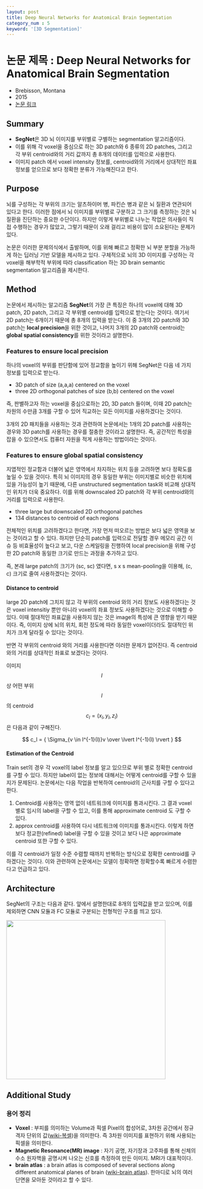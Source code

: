 ```yaml
---
layout: post
title: Deep Neural Networks for Anatomical Brain Segmentation
category_num : 5
keyword: '[3D Segmentation]'
---
```


# 논문 제목 : Deep Neural Networks for Anatomical Brain Segmentation

- Brebisson, Montana
- 2015
- [논문 링크](<https://arxiv.org/abs/1502.02445>)

## Summary

- **SegNet**은 3D 뇌 이미지를 부위별로 구별하는 segmentation 알고리즘이다.
- 이를 위해 각 voxel을 중심으로 하는 3D patch와 6 종류의 2D patches, 그리고 각 부위 centroid와의 거리 값까지 총 8개의 데이터를 입력으로 사용한다.
- 이미지 patch 에서 voxel intensity 정보를, centroid와의 거리에서 상대적인 좌표 정보를 얻으므로 보다 정확한 분류가 가능해진다고 한다.

## Purpose

뇌를 구성하는 각 부위의 크기는 알츠하이머 병, 파킨슨 병과 같은 뇌 질환과 연관되어 있다고 한다. 이러한 점에서 뇌 이미지를 부위별로 구분하고 그 크기를 측정하는 것은 뇌 질환을 진단하는 중요한 수단이다. 하지만 이렇게 부위별로 나누는 작업은 의사들이 직접 수행하는 경우가 많았고, 그렇기 때문이 오래 걸리고 비용이 많이 소요된다는 문제가 있다.

논문은 이러한 문제의식에서 출발하며, 이를 위해 빠르고 정확한 뇌 부분 분할을 가능하게 하는 딥러닝 기반 모델을 제시하고 있다. 구체적으로 뇌의 3D 이미지를 구성하는 각 voxel을 해부학적 부위에 따라 classification 하는 3D brain semantic segmentation 알고리즘을 제시한다.

## Method

논문에서 제시하는 알고리즘 **SegNet**의 가장 큰 특징은 하나의 voxel에 대해 3D patch, 2D patch, 그리고 각 부위별 centroid를 입력으로 받는다는 것이다. 여기서 2D patch는 6개이기 때문에 총 8개의 입력을 받는다. 이 중 3개의 2D patch와 3D patch는 **local precision**을 위한 것이고, 나머지 3개의 2D patch와 centroid는 **global spatial consistency**를 위한 것이라고 설명한다.

### Features to ensure local precision

하나의 voxel의 부위를 판단함에 있어 정교함을 높이기 위해 SegNet은 다음 네 가지 정보를 입력으로 받는다.

- 3D patch of size (a,a,a) centered on the voxel
- three 2D orthogonal patches of size (b,b) centered on the voxel

즉, 판별하고자 하는 voxel을 중심으로하는 2D, 3D patch 들이며, 이때 2D patch는 차원의 수만큼 3개를 구할 수 있어 직교하는 모든 이미지를 사용하겠다는 것이다.

3개의 2D 패치들을 사용하는 것과 관련하여 논문에서는 1개의 2D patch를 사용하는 경우와 3D patch를 사용하는 경우를 절충한 것이라고 설명한다. 즉, 공간적인 특성을 잡을 수 있으면서도 컴퓨터 자원을 적게 사용하는 방법이라는 것이다.

### Features to ensure global spatial consistency

지엽적인 정교함과 더불어 넓은 영역에서 차지하는 위치 등을 고려하면 보다 정확도를 높일 수 있을 것이다. 특히 뇌 이미지의 경우 동일한 부위는 이미지별로 비슷한 위치에 있을 가능성이 높기 때문에, 다른 unstructured segmentation task와 비교해 상대적인 위치가 더욱 중요하다. 이를 위해 downscaled 2D patch와 각 부위 centroid와의 거리를 입력으로 사용한다.

- three large but downscaled 2D orthogonal patches
- 134 distances to centroid of each regions

전체적인 위치를 고려하겠다고 한다면, 가장 먼저 떠오르는 방법은 보다 넓은 영역을 보는 것이라고 할 수 있다. 하지만 단순히 patch를 입력으로 전달할 경우 메모리 공간 이슈 등 비효율성이 높다고 보고, 다운 스케일링을 진행하여 local precision을 위해 구성한 2D patch와 동일한 크기로 만드는 과정을 추가하고 있다.

즉, 본래 large patch의 크기가 (sc, sc) 였다면, s x s mean-pooling을 이용해, (c, c) 크기로 줄여 사용하겠다는 것이다.

#### Distance to centroid

large 2D patch에 그치지 않고 각 부위의 centroid 와의 거리 정보도 사용하겠다는 것은 voxel intensitiy 뿐만 아니라 voxel의 좌표 정보도 사용하겠다는 것으로 이해할 수 있다. 이때 절대적인 좌표값을 사용하지 않는 것은 image의 특성에 큰 영향을 받기 때문이다. 즉, 이미지 상에 뇌의 위치, 회전 정도에 따라 동일한 voxel이더라도 절대적인 위치가 크게 달라질 수 있다는 것이다.

반면 각 부위의 centroid 와의 거리를 사용한다면 이러한 문제가 없어진다. 즉 centroid 와의 거리를 상대적인 좌표로 보겠다는 것이다.

이미지 $$I$$ 상 어떤 부위 $$l$$의 centroid $$c_l = (x_l, y_l, z_l)$$은 다음과 같이 구해진다.

$$
c_l = { \Sigma_{v \in I^{-1}(l)}v \over \lvert I^{-1}(l) \rvert }
$$

#### Estimation of the Centroid

Train set의 경우 각 voxel의 label 정보를 알고 있으므로 부위 별로 정확한 centroid를 구할 수 있다. 하지만 label이 없는 정보에 대해서는 어떻게 centroid를 구할 수 있을지가 문제된다. 논문에서는 다음 작업을 반복하여 centroid의 근사치를 구할 수 있다고 한다.

1. Centroid를 사용하는 영역 없이 네트워크에 이미지를 통과시킨다. 그 결과 voxel 별로 임시의 label을 구할 수 있고, 이를 통해 approximate centroid 도 구할 수 있다.
2. approx centroid를 사용하여 다시 네트워크에 이미지를 통과시킨다. 이렇게 하면 보다 정교한(refined) label을 구할 수 있을 것이고 보다 나은 approximate centroid 또한 구할 수 있다.

이를 각 centroid가 일정 수준 수렴할 때까지 반복하는 방식으로 정확한 centroid를 구하겠다는 것이다. 이와 관련하여 논문에서는 모델이 정확하면 정확할수록 빠르게 수렴한다고 언급하고 있다.

## Architecture

SegNet의 구조는 다음과 같다. 앞에서 설명한대로 8개의 입력값을 받고 있으며, 이를 제외하면 CNN 모듈과 FC 모듈로 구분되는 전형적인 구조를 띄고 있다.

<img src="{{site.image_url}}/paper-review/brainseg_segnet.png" style="width: 30em">

## Additional Study

### 용어 정리

- **Voxel** : 부피를 의미하는 Volume과 픽셀 Pixel의 합성어로, 3차원 공간에서 정규 격자 단위의 값([wiki-복셀](<https://ko.wikipedia.org/wiki/%EB%B3%B5%EC%85%80>))을 의미한다. 즉 3차원 이미지를 표현하기 위해 사용되는 픽셀을 의미한다.
- **Magnetic Resonance(MR) image** : 자기 공명, 자기장과 고주파를 통해 신체의 수소 원자핵을 공명시켜 나오는 신호를 측정하여 만든 이미지. MRI가 대표적이다.
- **brain atlas** : a brain atlas is composed of several sections along different anatomical planes of brain ([wiki-brain atlas](<https://en.wikipedia.org/wiki/Brain_atlas>)). 한마디로 뇌의 여러 단면을 모아둔 것이라고 할 수 있다.
